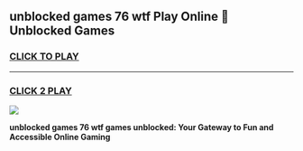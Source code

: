 
## unblocked games 76 wtf Play Online 👋 Unblocked Games
<h3>
<a href="https://premium.freeplayer.one?title=unblocked_games_76_wtf&ref=19F">CLICK TO PLAY</a></h3>
<hr>

<h3>
<a href="https://premium.freeplayer.one?title=unblocked_games_76_wtf&ref=19F">CLICK 2 PLAY</a>
  
</h3>

<a href="https://premium.freeplayer.one?title=unblocked_games_76_wtf&ref=19F"><img src="https://clearcache.store/games.png"></a>


**unblocked games 76 wtf games unblocked: Your Gateway to Fun and Accessible Online Gaming**
